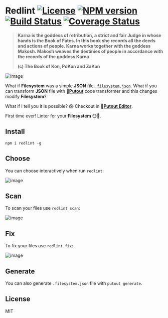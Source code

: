 # Redlint [![License][LicenseIMGURL]][LicenseURL] [![NPM version][NPMIMGURL]][NPMURL] [![Build Status][BuildStatusIMGURL]][BuildStatusURL] [![Coverage Status][CoverageIMGURL]][CoverageURL]

[NPMURL]: https://npmjs.org/package/redlint "npm"
[NPMIMGURL]: https://img.shields.io/npm/v/redlint.svg?style=flat&longCache=true
[BuildStatusURL]: https://github.com/putoutjs/printer/actions/workflows/nodejs.yml "Build Status"
[BuildStatusIMGURL]: https://github.com/putoutjs/printer/actions/workflows/nodejs.yml/badge.svg
[LicenseURL]: https://tldrlegal.com/license/mit-license "MIT License"
[LicenseIMGURL]: https://img.shields.io/badge/license-MIT-317BF9.svg?style=flat
[CoverageURL]: https://coveralls.io/github/putoutjs/printer?branch=master
[CoverageIMGURL]: https://coveralls.io/repos/putoutjs/printer/badge.svg?branch=master&service=github

> **Karna is the goddess of retribution, a strict and fair Judge in whose hands is the Book of Fates. In this book she records all the deeds and actions of people. Karna works together with the goddess Makosh. Makosh weaves the destinies of people in accordance with the records of the goddess Karna.**
>
> **(c) The Book of Kon, PoKon and ZaKon**

![image](https://github.com/putoutjs/redlint/assets/1573141/3f239180-a378-48b7-9e68-9cc66e762e2b)

What if **Filesystem** was a simple **JSON** file [`.filesystem.json`](https://github.com/putoutjs/redlint/blob/master/.filesystem.json). What if you can transform **JSON** file with 🐊[**Putout**](https://github.com/coderaiser/putout) code transformer and this changes modify **Filesystem**?

What if I tell you it is possible? 😱 Checkout in 🐊[**Putout Editor**](https://putout.cloudcmd.io/#/gist/0614c2da35a1864b59ac284f18656328/695a9960c401d4e8f6744f58eac591d8f9185235).

First time ever! Linter for your **Filesystem** 😏💾.

## Install

```
npm i redlint -g
```

## Choose

You can choose interactively when run `redlint`:

![image](https://github.com/putoutjs/redlint/assets/1573141/32a8e9f0-f073-43e7-a592-3bbc7bf056a4)

## Scan

To scan your files use `redlint scan`:

![image](https://github.com/putoutjs/redlint/assets/1573141/4407e58b-8c99-4bb3-9f0a-751ae3a0f0ce)

## Fix

To fix your files use `redlint fix`:

![image](https://github.com/putoutjs/redlint/assets/1573141/dc94146b-2a68-4547-80c9-a874f98c3a2a)

## Generate

You can also generate `.filesystem.json` file with `putout generate`.

## License

MIT
